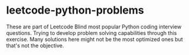 # leetcode-python-problems
These are part of Leetcode Blind most popular Python coding interview questions. Trying to develop problem solving capabilities through this exercise. Many solutions here might not be the most optimized ones but that's not the objective.
